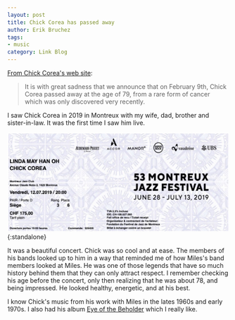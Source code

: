 ```yaml
---
layout: post
title: Chick Corea has passed away
author: Erik Bruchez
tags:
- music
category: Link Blog
---
```


[From Chick Corea's web site](https://chickcorea.com/):

> It is with great sadness that we announce that on February 9th, Chick Corea passed away at the age of 79, from a rare form of cancer which was only discovered very recently.

I saw Chick Corea in 2019 in Montreux with my wife, dad, brother and sister-in-law. It was the first time I saw him live.

![Montreux Jazz Festival Chick Corea concert ticket](/assets/posts/chick-corea/chick-corea-montreux-ticket.jpg){:standalone}

It was a beautiful concert. Chick was so cool and at ease. The members of his bands looked up to him in a way that reminded me of how Miles's band members looked at Miles. He was one of those legends that have so much history behind them that they can only attract respect. I remember checking his age before the concert, only then realizing that he was about 78, and being impressed. He looked healthy, energetic, and at his best.

I know Chick's music from his work with Miles in the lates 1960s and early 1970s. I also had his album [Eye of the Beholder](https://en.wikipedia.org/wiki/Eye_of_the_Beholder_(album)) which I really like.


